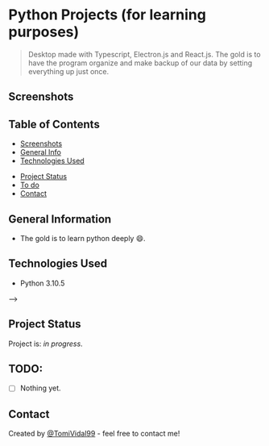 # Python Projects (for learning purposes)
> Desktop made with Typescript, Electron.js and React.js. The gold is to have the program organize and make backup of our data by setting everything up just once.

## Screenshots
<!-- ![Example screenshot](./screenshots/screenshot.png) -->

## Table of Contents

- [Screenshots](#screenshots)
- [General Info](#general-information)
- [Technologies Used](#technologies-used)
<!-- - [Features](#features) -->
<!-- - [Setup](#setup) -->
- [Project Status](#project-status)
- [To do](#todo)
- [Contact](#contact)
<!-- - [License](#license) -->

## General Information

<!--- Provide general information about your project here.-->

- The gold is to learn python deeply 😄.

<!-- You don't have to answer all the questions - just the ones relevant to your project. -->

## Technologies Used

- Python 3.10.5

<!-- ## Features -->
<!---->
<!-- List the ready features here: -->
<!---->
<!-- - Organizes files. -->

<!-- ## Setup -->
<!---->
<!-- You can get the compiled version that matches your OS [_here_](https://) <!--TODO: add compiled links--> -->
<!---->
<!-- - If you just want to make your own changes or contribute first clone this repo, inside the folder run: `yarn` and then `yarn start` -->
<!---->
<!-- - To compile for your current OS run: `yarn package` -->
<!---->
<!-- - To compile for all OS run: `yarn package-all` -->
<!---->
<!-- - To compile for an specific OS run: `yarn package --mac` -->

## Project Status

Project is: _in progress_.

## TODO:

- [ ] Nothing yet.

## Contact

Created by [@TomiVidal99](https://www.tomas-vidal.xyz/) - feel free to contact me!

<!-- Optional -->

<!-- ## License -->
<!---->
<!-- This project is open source and available under the [MIT License](). -->

<!-- You don't have to include all sections - just the one's relevant to your project -->
